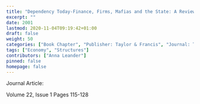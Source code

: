 ```yaml
---
title: "Dependency Today-Finance, Firms, Mafias and the State: A Review of Susan Strange’s Work from a Developing Country Perspective"
excerpt: ""
date: 2001
lastmod: 2020-11-04T09:19:42+01:00
draft: false
weight: 50
categories: ["Book Chapter", "Publisher: Taylor & Francis", "Journal: Third World Quarterly"]
tags: ["Economy", "Structures"]
contributors: ["Anna Leander"]
pinned: false
homepage: false
---
```


Journal Article: 

Volume 22, Issue 1 Pages 115-128

